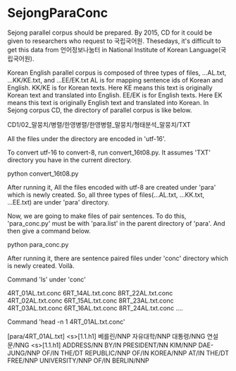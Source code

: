 # SejongParaConc


Sejong parallel corpus should be prepared. 
By 2015, CD for it could be given to researchers who request to 국립국어원. 
Thesedays, it's difficult to get this data from 언어정보나눔터 in National Institute of Korean Language(국립국어원). 

Korean English parallel corpus is composed of three types of files, ...AL.txt, ...KK/KE.txt, and ...EE/EK.txt
AL is for mapping sentence ids of Korean and English. 
KK/KE is for Korean texts. Here KE means this text is originally Korean text and translated into English. 
EE/EK is for English texts. Here EK means this text is originally English text and translated into Korean. 
In Sejong corpus CD, the directory of parallel corpus is like below. 

CD1/02_말뭉치/병렬/한영병렬/한영병렬_말뭉치/형태분석_말뭉치/TXT

All the files under the directory are encoded in 'utf-16'.

To convert utf-16 to convert-8, run convert_16t08.py. It assumes 'TXT' directory you have in the current directory. 

python convert_16t08.py

After running it, All the files encoded with utf-8 are created under 'para' which is newly created. 
So, all three types of files(...AL.txt, ...KK.txt, ...EE.txt) are under 'para' directory. 

Now, we are going to make files of pair sentences. To do this, 'para_conc.py' must be with 'para.list' in the parent directory of 'para'. And then give a command below. 

python para_conc.py

After running it, there are sentence paired files under 'conc' directory which is newly created. 
Voilà. 

Command 'ls' under 'conc'

4RT_01AL.txt.conc	6RT_14AL.txt.conc	8RT_22AL.txt.conc
4RT_02AL.txt.conc	6RT_15AL.txt.conc	8RT_23AL.txt.conc
4RT_03AL.txt.conc	6RT_16AL.txt.conc	8RT_24AL.txt.conc
....

Command 'head -n 1 4RT_01AL.txt.conc'

\[para/4RT_01AL.txt]	\<s>[1.1.h1] 베를린/NNP 자유대학/NNP 대통령/NNG 연설문/NNG	\<s>[1.1.h1] ADDRESS/NN BY/IN PRESIDENT/NN KIM/NNP DAE-JUNG/NNP OF/IN THE/DT REPUBLIC/NNP OF/IN KOREA/NNP AT/IN THE/DT FREE/NNP UNIVERSITY/NNP OF/IN BERLIN/NNP

